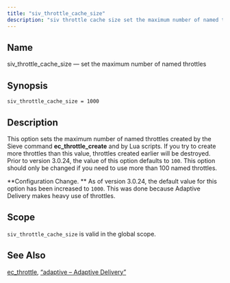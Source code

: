 ```yaml
---
title: "siv_throttle_cache_size"
description: "siv throttle cache size set the maximum number of named throttles siv throttle cache size 1000 This option sets the maximum number of named throttles created by the Sieve command ec throttle create and by Lua scripts If you try to create more throttles than this value throttles created earlier..."
---
```


<a name="conf.ref.siv_throttle_cache_size"></a> 
## Name

siv_throttle_cache_size — set the maximum number of named throttles

## Synopsis

`siv_throttle_cache_size = 1000`

<a name="idp11747264"></a> 
## Description

This option sets the maximum number of named throttles created by the Sieve command **ec_throttle_create** and by Lua scripts. If you try to create more throttles than this value, throttles created earlier will be destroyed. Prior to version 3.0.24, the value of this option defaults to `100`. This option should only be changed if you need to use more than 100 named throttles.

**Configuration Change. ** As of version 3.0.24, the default value for this option has been increased to `1000`. This was done because Adaptive Delivery makes heavy use of throttles.

<a name="idp11752816"></a> 
## Scope

`siv_throttle_cache_size` is valid in the global scope.

<a name="idp11754864"></a> 
## See Also

[ec_throttle](/momentum/3/3-reference/sieve-ref-ec-throttle), [“adaptive – Adaptive Delivery”](/momentum/3/3-reference/3-reference-modules-adaptive)